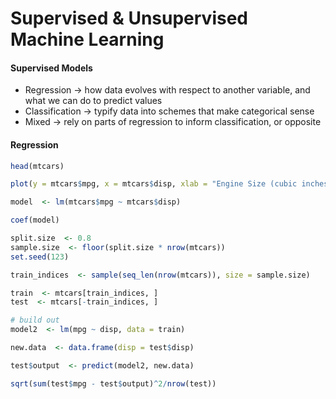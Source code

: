 # Supervised & Unsupervised Machine Learning

#### Supervised Models

* Regression -> how data evolves with respect to another variable, and what we can do to predict values
* Classification -> typify data into schemes that make categorical sense
* Mixed -> rely on parts of regression to inform classification, or opposite

#### Regression

```r
head(mtcars)

plot(y = mtcars$mpg, x = mtcars$disp, xlab = "Engine Size (cubic inches)", ylab = "Fuel Efficiency (Miles Per Gallon)")

model  <- lm(mtcars$mpg ~ mtcars$disp)

coef(model)

split.size  <- 0.8
sample.size  <- floor(split.size * nrow(mtcars))
set.seed(123)

train_indices  <- sample(seq_len(nrow(mtcars)), size = sample.size)

train  <- mtcars[train_indices, ]
test  <- mtcars[-train_indices, ]

# build out
model2  <- lm(mpg ~ disp, data = train)

new.data  <- data.frame(disp = test$disp)

test$output  <- predict(model2, new.data)

sqrt(sum(test$mpg - test$output)^2/nrow(test))
```
